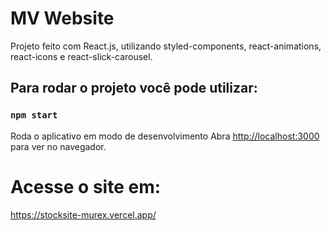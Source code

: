 # MV Website

Projeto feito com React.js, utilizando styled-components, react-animations, react-icons e react-slick-carousel.

## Para rodar o projeto você pode utilizar:


### `npm start`

Roda o aplicativo em modo de desenvolvimento
Abra [http://localhost:3000](http://localhost:3000) para ver no navegador.

# Acesse o site em:

https://stocksite-murex.vercel.app/
